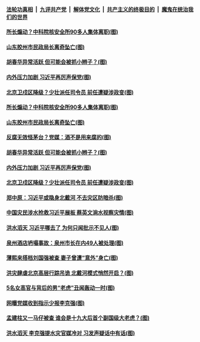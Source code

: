 ####  [法轮功真相](../../../../basic/blob/master/README.md?t=07171831) &nbsp;|&nbsp; [九评共产党](../../../../9ping.md/blob/master/README.md?t=07171831) &nbsp;|&nbsp; [解体党文化](../../../../jtdwh.md/blob/master/README.md?t=07171831)  &nbsp;|&nbsp; [共产主义的终极目的](../../../../gczydzjmd.md/blob/master/README.md?t=07171831) &nbsp;|&nbsp; [魔鬼在统治我们的世界](../../../../mgztzwmdsj.md/blob/master/README.md?t=07171831) 

#### [所长煽动？中科院核安全所90多人集体离职(图)](../pages/p2/939995.md?t=07171831) 

#### [山东胶州市民政局长离奇坠亡(图)](../pages/p2/939982.md?t=07171831) 

#### [胡春华异常活跃 但可能会被抓小辫子？(图)](../pages/p2/939917.md?t=07171831) 

#### [内外压力加剧 习近平再厉声保党(图)](../pages/p2/939873.md?t=07171831) 


#### [北京卫戍区降级？少壮派任司令员 前任遭疑涉政变(图)](../pages/p2/939844.md?t=07171831) 

#### [所长煽动？中科院核安全所90多人集体离职(图)](../pages/p2/939995.md?t=07171831) 

#### [山东胶州市民政局长离奇坠亡(图)](../pages/p2/939982.md?t=07171831) 

#### [反腐无效怪茅台？党媒：酒不是用来腐的(图)](../pages/p2/939938.md?t=07171831) 

#### [胡春华异常活跃 但可能会被抓小辫子？(图)](../pages/p2/939917.md?t=07171831) 

#### [内外压力加剧 习近平再厉声保党(图)](../pages/p2/939873.md?t=07171831) 


#### [北京卫戍区降级？少壮派任司令员 前任遭疑涉政变(图)](../pages/p2/939844.md?t=07171831) 

#### [郑中原：习近平或隐身北戴河 不去灾区防暗杀(图)](../pages/p2/939809.md?t=07171831) 

#### [中国灾民涉水抢救习近平展板 蔡英文淌水视察灾情(图)](../pages/p2/939819.md?t=07171831) 

#### [洪水滔天 习近平哪去了 为何只闻批示不见人(图)](../pages/p2/939808.md?t=07171831) 

#### [泉州酒店坍塌事故：泉州市长在内49人被处理(图)](../pages/p2/939788.md?t=07171831) 


#### [薄熙来搭档刘国强被查 妻子曾遭“意外”身亡(图)](../pages/p2/939671.md?t=07171831) 

#### [洪灾肆虐北京高层行踪吊诡 北戴河模式悄然开启？(图)](../pages/p2/939668.md?t=07171831) 

#### [5名女高官与背后的男“老虎”丑闻轰动一时(图)](../pages/p2/939603.md?t=07171831) 

#### [网曝党媒收到指示少报李克强(图)](../pages/p2/939614.md?t=07171831) 


#### [孟建柱又一马仔被查 谁会是十九大后首个副国级大老虎？(图)](../pages/p2/939587.md?t=07171831) 

#### [洪水滔天 李克强提水灾官媒冷对 习发声疑话中有话(图)](../pages/p2/939585.md?t=07171831) 


